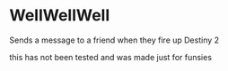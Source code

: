 # WellWellWell
Sends a message to a friend when they fire up Destiny 2

this has not been tested and was made just for funsies

